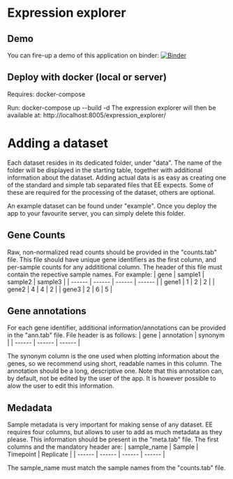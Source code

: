 # Expression explorer

## Demo

You can fire-up a demo of this application on binder:
[![Binder](https://mybinder.org/badge_logo.svg)](https://mybinder.org/v2/gh/basf/expression_explorer/master?urlpath=shiny/app/)

## Deploy with docker (local or server)

Requires: docker-compose

Run: docker-compose up --build -d
The expression explorer will then be available at:
http://localhost:8005/expression_explorer/

# Adding a dataset

Each dataset resides in its dedicated folder, under "data". The name of the folder will be displayed in the starting table, together with additional information about the dataset. Adding actual data is as easy as creating one of the standard and simple tab separated files that EE expects. Some of these are required for the processing of the dataset, others are optional.

An example dataset can be found under "example". Once you deploy the app to your favourite server, you can simply delete this folder.

## Gene Counts
Raw, non-normalized read counts should be provided in the "counts.tab" file. This file should have unique gene identifiers as the first column, and per-sample counts for any addititional column. The header of this file must contain the repective sample names.
For example:
| gene | sample1 | sample2 | sample3 |
| ------ | ------ | ------ | ------ |
| gene1 | 1 | 2 | 2 |
| gene2 | 4 | 4 | 2 |
| gene3 | 2 | 6 | 5 |

## Gene annotations
For each gene identifier, additional information/annotations can be provided in the "ann.tab" file. File header is as follows:
| gene | annotation | synonym |
| ------ | ------ | ------ |

The synonym column is the one used when plotting information about the genes, so we recommend using short, readable names in this column. The annotation should be a long, descriptive one. Note that this annotation can, by default, not be edited by the user of the app. It is however possible to alow the user to edit this information.

## Medadata
Sample metadata is very important for making sense of any dataset. EE requires four columns, but allows to user to add as much metadata as they please. This information should be present in the "meta.tab" file. The first columns and the mandatory header are:
| sample_name | Sample | Timepoint | Replicate |
| ------ | ------ | ------ | ------ |

The sample_name must match the sample names from the "counts.tab" file.
